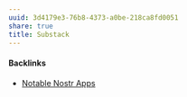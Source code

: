```yaml
---
uuid: 3d4179e3-76b8-4373-a0be-218ca8fd0051
share: true
title: Substack
---
```

#### Backlinks

* [Notable Nostr Apps](/f5a7d558-219b-4d37-9e18-28f749488612)